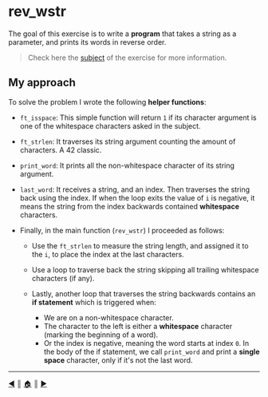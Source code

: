 # rev_wstr
The goal of this exercise is to write a **program** that takes a string as a parameter, and prints its words in reverse order.

> Check here the [subject](https://github.com/lifeBalance/c_exam/blob/main/04/rev_wstr/subject.en.txt) of the exercise for more information.

## My approach
To solve the problem I wrote the following **helper functions**:

* `ft_isspace`: This simple function will return `1` if its character argument is one of the whitespace characters asked in the subject.

* `ft_strlen`: It traverses its string argument counting the amount of characters. A 42 classic.

* `print_word`: It prints all the non-whitespace character of its string argument.

* `last_word`: It receives a string, and an index. Then traverses the string back using the index. If when the loop exits the value of `i` is negative, it means the string from the index backwards contained **whitespace** characters.

* Finally, in the main function (`rev_wstr`) I proceeded as follows:

    * Use the `ft_strlen` to measure the string length, and assigned it to the `i`, to place the index at the last characters.
    * Use a loop to traverse back the string skipping all trailing whitespace characters (if any).
    * Lastly, another loop that traverses the string backwards contains an **if statement** which is triggered when:

        * We are on a non-whitespace character.
        * The character to the left is either a **whitespace** character (marking the beginning of a word).
        * Or the index is negative, meaning the word starts at index `0`.
     In the body of the if statement, we call `print_word` and print a **single space** character, only if it's not the last word.

---
[:arrow_backward:][back] ║ [:house:][home] ║ [:arrow_forward:][next]

<!-- navigation -->
[home]: ../../README.md
[back]: ./ft_split.md
[next]: ./rostring.md